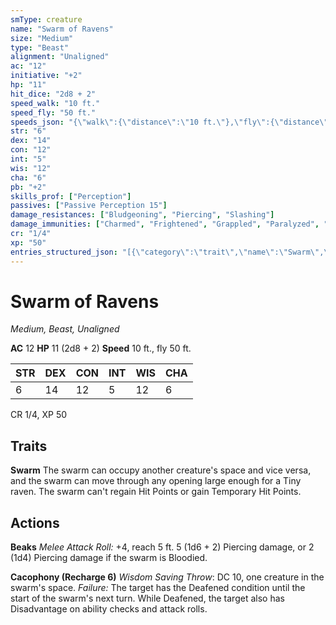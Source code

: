 ```yaml
---
smType: creature
name: "Swarm of Ravens"
size: "Medium"
type: "Beast"
alignment: "Unaligned"
ac: "12"
initiative: "+2"
hp: "11"
hit_dice: "2d8 + 2"
speed_walk: "10 ft."
speed_fly: "50 ft."
speeds_json: "{\"walk\":{\"distance\":\"10 ft.\"},\"fly\":{\"distance\":\"50 ft.\"}}"
str: "6"
dex: "14"
con: "12"
int: "5"
wis: "12"
cha: "6"
pb: "+2"
skills_prof: ["Perception"]
passives: ["Passive Perception 15"]
damage_resistances: ["Bludgeoning", "Piercing", "Slashing"]
damage_immunities: ["Charmed", "Frightened", "Grappled", "Paralyzed", "Petrified", "Prone", "Restrained", "Stunned"]
cr: "1/4"
xp: "50"
entries_structured_json: "[{\"category\":\"trait\",\"name\":\"Swarm\",\"text\":\"The swarm can occupy another creature's space and vice versa, and the swarm can move through any opening large enough for a Tiny raven. The swarm can't regain Hit Points or gain Temporary Hit Points.\"},{\"category\":\"action\",\"name\":\"Beaks\",\"text\":\"*Melee Attack Roll:* +4, reach 5 ft. 5 (1d6 + 2) Piercing damage, or 2 (1d4) Piercing damage if the swarm is Bloodied.\",\"kind\":\"Melee Attack Roll\",\"to_hit\":\"+4\",\"range\":\"5 ft\",\"damage\":\"5 (1d6 + 2) Piercing\"},{\"category\":\"action\",\"name\":\"Cacophony\",\"recharge\":\"Recharge 6\",\"text\":\"*Wisdom Saving Throw*: DC 10, one creature in the swarm's space. *Failure:*  The target has the Deafened condition until the start of the swarm's next turn. While Deafened, the target also has Disadvantage on ability checks and attack rolls.\",\"target\":\"one creature\",\"save_ability\":\"WIS\",\"save_dc\":10}]"
---
```


# Swarm of Ravens
*Medium, Beast, Unaligned*

**AC** 12
**HP** 11 (2d8 + 2)
**Speed** 10 ft., fly 50 ft.

| STR | DEX | CON | INT | WIS | CHA |
| --- | --- | --- | --- | --- | --- |
| 6 | 14 | 12 | 5 | 12 | 6 |

CR 1/4, XP 50

## Traits

**Swarm**
The swarm can occupy another creature's space and vice versa, and the swarm can move through any opening large enough for a Tiny raven. The swarm can't regain Hit Points or gain Temporary Hit Points.

## Actions

**Beaks**
*Melee Attack Roll:* +4, reach 5 ft. 5 (1d6 + 2) Piercing damage, or 2 (1d4) Piercing damage if the swarm is Bloodied.

**Cacophony (Recharge 6)**
*Wisdom Saving Throw*: DC 10, one creature in the swarm's space. *Failure:*  The target has the Deafened condition until the start of the swarm's next turn. While Deafened, the target also has Disadvantage on ability checks and attack rolls.
